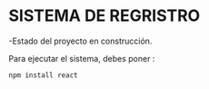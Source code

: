 <h1> SISTEMA DE REGRISTRO</h1>

-Estado del proyecto en construcción.

Para ejecutar el sistema, debes poner :

```npm install react```
